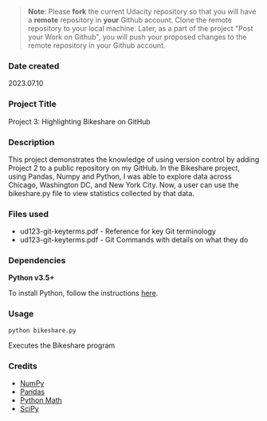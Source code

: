 >**Note**: Please **fork** the current Udacity repository so that you will have a **remote** repository in **your** Github account. Clone the remote repository to your local machine. Later, as a part of the project "Post your Work on Github", you will push your proposed changes to the remote repository in your Github account.

### Date created
2023.07.10

### Project Title
Project 3: Highlighting Bikeshare on GitHub

### Description
This project demonstrates the knowledge of using version control by adding Project 2 to a public repository on my GitHub. In the Bikeshare project, using Pandas, Numpy and Python, I was able to explore data across Chicago, Washington DC, and New York City. Now, a user can use the bikeshare.py file to view statistics collected by that data.

### Files used
* ud123-git-keyterms.pdf - Reference for key Git terminology
* ud123-git-keyterms.pdf - Git Commands with details on what they do

### Dependencies
**Python v3.5+**

To install Python, follow the instructions [here](https://www.python.org/downloads/).

### Usage
    python bikeshare.py

Executes the Bikeshare program

### Credits
* [NumPy](https://numpy.org/)
* [Pandas](https://pandas.pydata.org/docs/)
* [Python Math](https://docs.python.org/3/library/math.html)
* [SciPy](https://docs.scipy.org/doc/scipy/)

